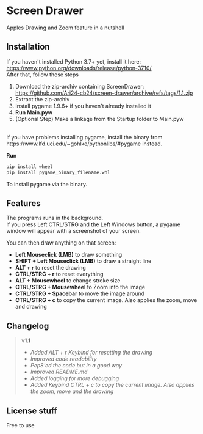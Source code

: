# Screen Drawer
Apples Drawing and Zoom feature in a nutshell

## Installation

If you haven't installed Python 3.7+ yet, install it here: https://www.python.org/downloads/release/python-3710/  
After that, follow these steps

1. Download the zip-archiv containing ScreenDrawer: https://github.com/Ari24-cb24/screen-drawer/archive/refs/tags/1.1.zip   
2. Extract the zip-archiv
3. Install pygame 1.9.6+ if you haven't already installed it
4. **Run Main.pyw**  
5. (Optional Step) Make a linkage from the Startup folder to Main.pyw  

<br />
If you have problems installing pygame, install the binary from https://www.lfd.uci.edu/~gohlke/pythonlibs/#pygame instead.  

**Run**  

```bash
pip install wheel
pip install pygame_binary_filename.whl
```

To install pygame via the binary.

## Features

The programs runs in the background.  
If you press Left CTRL/STRG and the Left Windows button, a pygame window will appear with a screenshot of your screen.  
  
You can then draw anything on that screen:
- **Left Mouseclick (LMB)** to draw something
- **SHIFT + Left Mouseclick (LMB)** to draw a straight line
- **ALT + r** to reset the drawing
- **CTRL/STRG + r** to reset everything
- **ALT + Mousewheel** to change stroke size  
- **CTRL/STRG + Mousewheel** to Zoom into the image  
- **CTRL/STRG + Spacebar** to move the image around
- **CTRL/STRG + c** to copy the current image. Also applies the zoom, move and drawing

## Changelog

> v**1.1**
> * *Added ALT + r Keybind for resetting the drawing*
> * *Improved code readability*
> * *Pep8'ed the code but in a good way*
> * *Improved README.md*
> * *Added logging for more debugging*
> * *Added Keybind CTRL + c to copy the current image. Also applies the zoom, move and the drawing*

## License stuff

Free to use
